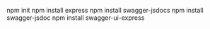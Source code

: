 npm init
npm install express
npm install swagger-jsdocs
npm install swagger-jsdoc
npm install swagger-ui-express





